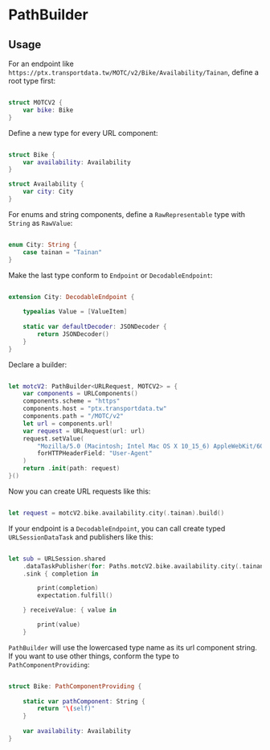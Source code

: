 # PathBuilder

## Usage

For an endpoint like `https://ptx.transportdata.tw/MOTC/v2/Bike/Availability/Tainan`, define a root type first:

```swift

struct MOTCV2 {
    var bike: Bike
}
```

Define a new type for every URL component:

```swift

struct Bike {
    var availability: Availability
}

struct Availability {
    var city: City
}
```

For enums and string components, define a `RawRepresentable` type with `String` as `RawValue`:

```swift

enum City: String {
    case tainan = "Tainan"
}
```

Make the last type conform to `Endpoint` or `DecodableEndpoint`:

```swift

extension City: DecodableEndpoint {
    
    typealias Value = [ValueItem]
    
    static var defaultDecoder: JSONDecoder {
        return JSONDecoder()
    }
}
```

Declare a builder:

```swift

let motcV2: PathBuilder<URLRequest, MOTCV2> = {
    var components = URLComponents()
    components.scheme = "https"
    components.host = "ptx.transportdata.tw"
    components.path = "/MOTC/v2"
    let url = components.url!
    var request = URLRequest(url: url)
    request.setValue(
        "Mozilla/5.0 (Macintosh; Intel Mac OS X 10_15_6) AppleWebKit/605.1.15 (KHTML, like Gecko) Version/14.0.3 Safari/605.1.15",
        forHTTPHeaderField: "User-Agent"
    )
    return .init(path: request)
}()
```

Now you can create URL requests like this:

```swift

let request = motcV2.bike.availability.city(.tainan).build()
```

If your endpoint is a `DecodableEndpoint`, you can call create typed `URLSessionDataTask` and publishers like this:

```swift

let sub = URLSession.shared
    .dataTaskPublisher(for: Paths.motcV2.bike.availability.city(.tainan))
    .sink { completion in

        print(completion)
        expectation.fulfill()

    } receiveValue: { value in

        print(value)
    }
```

`PathBuilder` will use the lowercased type name as its url component string. If you want to use other things, conform the type to `PathComponentProviding`:

```swift

struct Bike: PathComponentProviding {
    
    static var pathComponent: String {
        return "\(self)"
    }
    
    var availability: Availability
}
```
